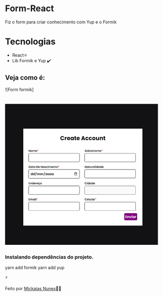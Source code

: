# Form-React

  Fiz o form para criar conhecimento com Yup e o Formik

# Tecnologias 
* React⚛️
* Lib Formik e Yup ✔️


## Veja como é: 
![Form formik]
<h1 align="center">
  <img alt="Form" src="./assets/form.png" />
</h1>

 ### Instalando dependências do projeto.

  yarn add formik
  yarn add yup

 ⚡

Feito por <a href="https://www.linkedin.com/in/mickaias-kaw%C3%A3-348340233/">Mickaias Nunes</a>🚀🚀